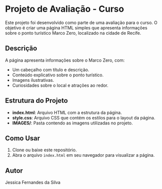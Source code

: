 # Projeto de Avaliação - Curso

Este projeto foi desenvolvido como parte de uma avaliação para o curso. O objetivo é criar uma página HTML simples que apresenta informações sobre o ponto turístico Marco Zero, localizado na cidade de Recife.

## Descrição

A página apresenta informações sobre o Marco Zero, com:
- Um cabeçalho com título e descrição.
- Conteúdo explicativo sobre o ponto turístico.
- Imagens ilustrativas.
- Curiosidades sobre o local e atrações ao redor.

## Estrutura do Projeto

- **index.html**: Arquivo HTML com a estrutura da página.
- **style.css**: Arquivo CSS que contém os estilos para o layout da página.
- **IMAGES/**: Pasta contendo as imagens utilizadas no projeto.

## Como Usar

1. Clone ou baixe este repositório.
2. Abra o arquivo `index.html` em seu navegador para visualizar a página.


## Autor
Jessica Fernandes da Silva
